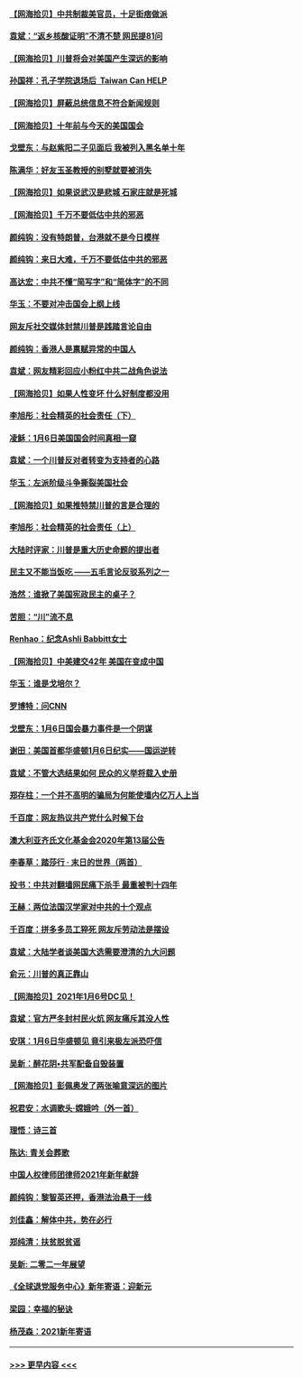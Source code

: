 #### [【网海拾贝】中共制裁美官员，十足街痞做派](../pages/nsc993/n12705115.md?t=01232201) 
#### [袁斌：“返乡核酸证明”不清不楚 网民提81问](../pages/nsc993/n12704982.md?t=01232201) 
#### [【网海拾贝】川普将会对美国产生深远的影响](../pages/nsc993/n12703045.md?t=01232201) 
#### [孙国祥：孔子学院退场后  Taiwan Can HELP](../pages/nsc993/n12702430.md?t=01232201) 
#### [【网海拾贝】屏蔽总统信息不符合新闻规则](../pages/nsc993/n12699998.md?t=01232201) 
#### [【网海拾贝】十年前与今天的美国国会](../pages/nsc993/n12696993.md?t=01232201) 
#### [戈壁东：与赵紫阳二子见面后 我被列入黑名单十年](../pages/nsc993/n12696215.md?t=01232201) 
#### [陈满华：好友玉圣教授的别墅就要被消失](../pages/nsc993/n12695411.md?t=01232201) 
#### [【网海拾贝】如果说武汉是悲城 石家庄就是死城](../pages/nsc993/n12694589.md?t=01232201) 
#### [【网海拾贝】千万不要低估中共的邪恶](../pages/nsc993/n12692771.md?t=01232201) 
#### [颜纯钩：没有特朗普，台港就不是今日模样](../pages/nsc993/n12692678.md?t=01232201) 
#### [颜纯钩：来日大难，千万不要低估中共的邪恶](../pages/nsc993/n12692080.md?t=01232201) 
#### [高达宏：中共不懂“简写字”和“简体字”的不同](../pages/nsc993/n12692068.md?t=01232201) 
#### [华玉：不要对冲击国会上纲上线](../pages/nsc993/n12689948.md?t=01232201) 
#### [网友斥社交媒体封禁川普是践踏言论自由](../pages/nsc993/n12687482.md?t=01232201) 
#### [颜纯钩：香港人是禀赋异常的中国人](../pages/nsc993/n12685142.md?t=01232201) 
#### [袁斌：网友精彩回应小粉红中共二战角色说法](../pages/nsc993/n12684994.md?t=01232201) 
#### [【网海拾贝】如果人性变坏 什么好制度都没用](../pages/nsc993/n12683000.md?t=01232201) 
#### [李旭彤：社会精英的社会责任（下）](../pages/nsc993/n12680604.md?t=01232201) 
#### [凌稣：1月6日美国国会时间真相一窥](../pages/nsc993/n12682780.md?t=01232201) 
#### [袁斌：一个川普反对者转变为支持者的心路](../pages/nsc993/n12682700.md?t=01232201) 
#### [华玉：左派阶级斗争撕裂美国社会](../pages/nsc993/n12681226.md?t=01232201) 
#### [【网海拾贝】如果推特禁川普的言是合理的](../pages/nsc993/n12681232.md?t=01232201) 
#### [李旭彤：社会精英的社会责任（上）](../pages/nsc993/n12680501.md?t=01232201) 
#### [大陆时评家：川普是重大历史命题的提出者](../pages/nsc993/n12679904.md?t=01232201) 
#### [民主又不能当饭吃 ——五毛言论反驳系列之一](../pages/nsc993/n12679877.md?t=01232201) 
#### [浩然：谁掀了美国宪政民主的桌子？](../pages/nsc993/n12679850.md?t=01232201) 
#### [苦胆：“川”流不息](../pages/nsc993/n12678388.md?t=01232201) 
#### [Renhao：纪念Ashli Babbitt女士](../pages/nsc993/n12678359.md?t=01232201) 
#### [【网海拾贝】中美建交42年 美国在变成中国](../pages/nsc993/n12678324.md?t=01232201) 
#### [华玉：谁是戈培尔？](../pages/nsc993/n12677515.md?t=01232201) 
#### [罗博特：问CNN](../pages/nsc993/n12677172.md?t=01232201) 
#### [戈壁东：1月6日国会暴力事件是一个阴谋](../pages/nsc993/n12674639.md?t=01232201) 
#### [谢田：美国首都华盛顿1月6日纪实——国运逆转](../pages/nsc993/n12673190.md?t=01232201) 
#### [袁斌：不管大选结果如何 民众的义举将载入史册](../pages/nsc993/n12672787.md?t=01232201) 
#### [郑存柱：一个并不高明的骗局为何能使墙内亿万人上当](../pages/nsc993/n12671449.md?t=01232201) 
#### [千百度：网友热议共产党什么时候下台](../pages/nsc993/n12670442.md?t=01232201) 
#### [澳大利亚齐氏文化基金会2020年第13届公告](../pages/nsc993/n12670273.md?t=01232201) 
#### [李春草：踏莎行 · 末日的世界（两首）](../pages/nsc993/n12670253.md?t=01232201) 
#### [投书：中共对翻墙网民痛下杀手 最重被判十四年](../pages/nsc993/n12670190.md?t=01232201) 
#### [王赫：两位法国汉学家对中共的十个观点](../pages/nsc993/n12669593.md?t=01232201) 
#### [千百度：拼多多员工猝死 网友斥劳动法是摆设](../pages/nsc993/n12668081.md?t=01232201) 
#### [袁斌：大陆学者谈美国大选需要澄清的九大问题](../pages/nsc993/n12668023.md?t=01232201) 
#### [俞元：川普的真正靠山](../pages/nsc993/n12668000.md?t=01232201) 
#### [【网海拾贝】2021年1月6号DC见！](../pages/nsc993/n12664957.md?t=01232201) 
#### [袁斌：官方严冬封村民火炕 网友痛斥其没人性](../pages/nsc993/n12664882.md?t=01232201) 
#### [安琪：1月6日华盛顿见 竟引来极左派恐吓信](../pages/nsc993/n12664831.md?t=01232201) 
#### [吴新：醉花阴•共军配备自毁装置](../pages/nsc993/n12664766.md?t=01232201) 
#### [【网海拾贝】彭佩奥发了两张喻意深远的图片](../pages/nsc993/n12663515.md?t=01232201) 
#### [祝君安：水调歌头·嫦娥吟（外一首）](../pages/nsc993/n12663345.md?t=01232201) 
#### [理悟：诗三首](../pages/nsc993/n12663334.md?t=01232201) 
#### [陈达: 青关会葬歌](../pages/nsc993/n12663305.md?t=01232201) 
#### [中国人权律师团律师2021年新年献辞](../pages/nsc993/n12661792.md?t=01232201) 
#### [颜纯钩：黎智英还押，香港法治悬于一线](../pages/nsc993/n12661371.md?t=01232201) 
#### [刘佳鑫：解体中共，势在必行](../pages/nsc993/n12661335.md?t=01232201) 
#### [郑纯清：扶贫脱贫谣](../pages/nsc993/n12658729.md?t=01232201) 
#### [吴新: 二零二一年展望](../pages/nsc993/n12658664.md?t=01232201) 
#### [《全球退党服务中心》新年寄语：迎新元](../pages/nsc993/n12658408.md?t=01232201) 
#### [梁园：幸福的秘诀](../pages/nsc993/n12658061.md?t=01232201) 
#### [杨茂森：2021新年寄语](../pages/nsc993/n12658128.md?t=01232201) 

----
#### [ >>> 更早内容 <<< ](../indexes/nsc993-earlier.md)
